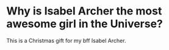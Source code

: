 # Why is Isabel Archer the most awesome girl in the Universe?
This is a Christmas gift for my bff Isabel Archer.